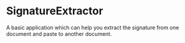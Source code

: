 # SignatureExtractor
A basic application which can help you extract the signature from one document and paste to another document. 

